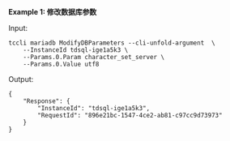 **Example 1: 修改数据库参数**



Input: 

```
tccli mariadb ModifyDBParameters --cli-unfold-argument  \
    --InstanceId tdsql-ige1a5k3 \
    --Params.0.Param character_set_server \
    --Params.0.Value utf8
```

Output: 
```
{
    "Response": {
        "InstanceId": "tdsql-ige1a5k3",
        "RequestId": "896e21bc-1547-4ce2-ab81-c97cc9d73973"
    }
}
```

